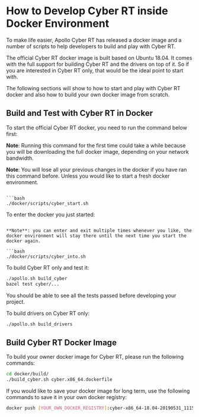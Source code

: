 
# How to Develop Cyber RT inside Docker Environment

To make life easier, Apollo Cyber RT has released a docker image and a number of scripts to help developers to build and play with Cyber RT.

The official Cyber RT docker image is built based on Ubuntu 18.04. It comes with the full support for building Cyber RT and the drivers on top of it. So if you are interested in Cyber RT only, that would be the ideal point to start with.

The following sections will show to how to start and play with Cyber RT docker and also how to build your own docker image from scratch.

## Build and Test with Cyber RT in Docker

To start the official Cyber RT docker, you need to run the command below first:

**Note**: Running this command for the first time could take a while because you will be downloading the full docker image, depending on your network bandwidth.

**Note**:  You will lose all your previous changes in the docker if you have ran this command before. Unless you would like to start a fresh docker environment. 
```

```bash
./docker/scripts/cyber_start.sh
```

To enter the docker you just started:
```

**Note**: you can enter and exit multiple times whenever you like, the docker environment will stay there until the next time you start the docker again.

```bash
./docker/scripts/cyber_into.sh
```

To build Cyber RT only and test it:


```bash
./apollo.sh build_cyber
bazel test cyber/...
```
You should be able to see all the tests passed before developing your project.

To build drivers on Cyber RT only:

```bash
./apollo.sh build_drivers
```

## Build Cyber RT Docker Image

To build your owner docker image for Cyber RT, please run the following commands:

```bash
cd docker/build/
./build_cyber.sh cyber.x86_64.dockerfile 
```

If you would like to save your docker image for long term, use the following commands
to save it in your own docker registry:

```bash
docker push [YOUR_OWN_DOCKER_REGISTRY]:cyber-x86_64-18.04-20190531_1115
```
